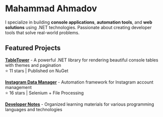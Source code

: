 # Mahammad Ahmadov

I specialize in building **console applications**, **automation tools**, and **web solutions** using .NET technologies. Passionate about creating developer tools that solve real-world problems.

## Featured Projects
**[TableTower](https://github.com/AhmadovMahammad/.net-table)** - A powerful .NET library for rendering beautiful console tables with themes and pagination  
⭐ 11 stars | Published on NuGet

**[Instagram Data Manager](https://github.com/AhmadovMahammad/instagram-data-manager)** - Automation framework for Instagram account management  
⭐ 16 stars | Selenium + File Processing

**[Developer Notes](https://github.com/AhmadovMahammad/developer-notes)** - Organized learning materials for various programming languages and technologies
